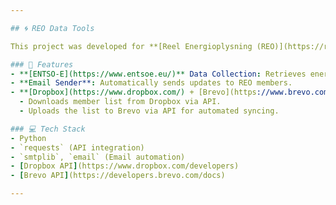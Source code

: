 ```yaml
---

## 🌀 REO Data Tools

This project was developed for **[Reel Energioplysning (REO)](https://reo.dk)** as part of a freelance engagement.

### 🔧 Features
- **[ENTSO-E](https://www.entsoe.eu/)** Data Collection: Retrieves energy data via API and processes it with Python.
- **Email Sender**: Automatically sends updates to REO members.
- **[Dropbox](https://www.dropbox.com/) + [Brevo](https://www.brevo.com/)** Integration:  
  - Downloads member list from Dropbox via API.  
  - Uploads the list to Brevo via API for automated syncing.

### 💻 Tech Stack
- Python  
- `requests` (API integration)  
- `smtplib`, `email` (Email automation)  
- [Dropbox API](https://www.dropbox.com/developers)  
- [Brevo API](https://developers.brevo.com/docs)

---
```

